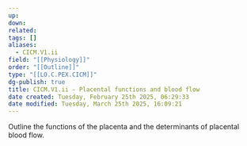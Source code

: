 ```yaml
---
up: 
down: 
related: 
tags: []
aliases:
  - CICM.V1.ii
field: "[[Physiology]]"
order: "[[Outline]]"
type: "[[LO.C.PEX.CICM]]"
dg-publish: true
title: CICM.V1.ii - Placental functions and blood flow
date created: Tuesday, February 25th 2025, 06:29:33
date modified: Tuesday, March 25th 2025, 16:09:21
---
```


Outline the functions of the placenta and the determinants of placental blood flow.
